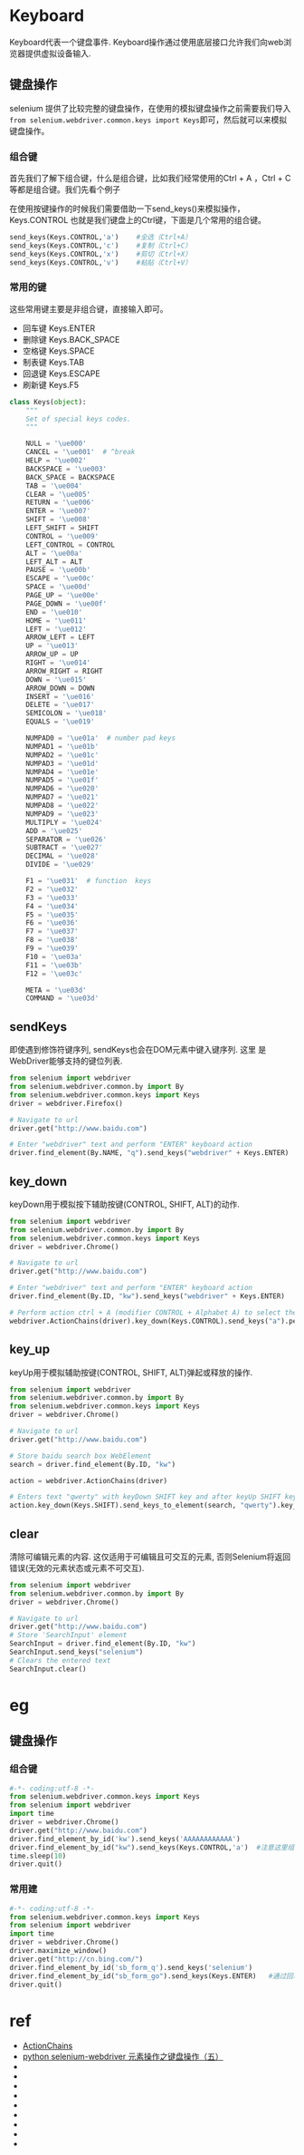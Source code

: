 # Keyboard

Keyboard代表一个键盘事件. Keyboard操作通过使用底层接口允许我们向web浏览器提供虚拟设备输入.


## 键盘操作

selenium 提供了比较完整的键盘操作，在使用的模拟键盘操作之前需要我们导入`from selenium.webdriver.common.keys import Keys`即可，然后就可以来模拟键盘操作。


### 组合键

首先我们了解下组合键，什么是组合键，比如我们经常使用的Ctrl + A ，Ctrl + C 等都是组合键。我们先看个例子

在使用按键操作的时候我们需要借助一下send_keys()来模拟操作，Keys.CONTROL 也就是我们键盘上的Ctrl键，下面是几个常用的组合键。
```py
send_keys(Keys.CONTROL,'a') 　　#全选（Ctrl+A）
send_keys(Keys.CONTROL,'c') 　　#复制（Ctrl+C）
send_keys(Keys.CONTROL,'x') 　　#剪切（Ctrl+X）
send_keys(Keys.CONTROL,'v') 　　#粘贴（Ctrl+V）
```


### 常用的键
这些常用键主要是非组合键，直接输入即可。

* 回车键 Keys.ENTER
* 删除键 Keys.BACK_SPACE
* 空格键 Keys.SPACE
* 制表键 Keys.TAB
* 回退键 Keys.ESCAPE
* 刷新键 Keys.F5


```py
class Keys(object):
    """
    Set of special keys codes.
    """

    NULL = '\ue000'
    CANCEL = '\ue001'  # ^break
    HELP = '\ue002'
    BACKSPACE = '\ue003'
    BACK_SPACE = BACKSPACE
    TAB = '\ue004'
    CLEAR = '\ue005'
    RETURN = '\ue006'
    ENTER = '\ue007'
    SHIFT = '\ue008'
    LEFT_SHIFT = SHIFT
    CONTROL = '\ue009'
    LEFT_CONTROL = CONTROL
    ALT = '\ue00a'
    LEFT_ALT = ALT
    PAUSE = '\ue00b'
    ESCAPE = '\ue00c'
    SPACE = '\ue00d'
    PAGE_UP = '\ue00e'
    PAGE_DOWN = '\ue00f'
    END = '\ue010'
    HOME = '\ue011'
    LEFT = '\ue012'
    ARROW_LEFT = LEFT
    UP = '\ue013'
    ARROW_UP = UP
    RIGHT = '\ue014'
    ARROW_RIGHT = RIGHT
    DOWN = '\ue015'
    ARROW_DOWN = DOWN
    INSERT = '\ue016'
    DELETE = '\ue017'
    SEMICOLON = '\ue018'
    EQUALS = '\ue019'

    NUMPAD0 = '\ue01a'  # number pad keys
    NUMPAD1 = '\ue01b'
    NUMPAD2 = '\ue01c'
    NUMPAD3 = '\ue01d'
    NUMPAD4 = '\ue01e'
    NUMPAD5 = '\ue01f'
    NUMPAD6 = '\ue020'
    NUMPAD7 = '\ue021'
    NUMPAD8 = '\ue022'
    NUMPAD9 = '\ue023'
    MULTIPLY = '\ue024'
    ADD = '\ue025'
    SEPARATOR = '\ue026'
    SUBTRACT = '\ue027'
    DECIMAL = '\ue028'
    DIVIDE = '\ue029'

    F1 = '\ue031'  # function  keys
    F2 = '\ue032'
    F3 = '\ue033'
    F4 = '\ue034'
    F5 = '\ue035'
    F6 = '\ue036'
    F7 = '\ue037'
    F8 = '\ue038'
    F9 = '\ue039'
    F10 = '\ue03a'
    F11 = '\ue03b'
    F12 = '\ue03c'

    META = '\ue03d'
    COMMAND = '\ue03d'
```


## sendKeys
即使遇到修饰符键序列, sendKeys也会在DOM元素中键入键序列. 这里 是WebDriver能够支持的键位列表.

```py
from selenium import webdriver
from selenium.webdriver.common.by import By
from selenium.webdriver.common.keys import Keys
driver = webdriver.Firefox()

# Navigate to url
driver.get("http://www.baidu.com")

# Enter "webdriver" text and perform "ENTER" keyboard action
driver.find_element(By.NAME, "q").send_keys("webdriver" + Keys.ENTER)
```



## key_down
keyDown用于模拟按下辅助按键(CONTROL, SHIFT, ALT)的动作.
```py
from selenium import webdriver
from selenium.webdriver.common.by import By
from selenium.webdriver.common.keys import Keys
driver = webdriver.Chrome()

# Navigate to url
driver.get("http://www.baidu.com")

# Enter "webdriver" text and perform "ENTER" keyboard action
driver.find_element(By.ID, "kw").send_keys("webdriver" + Keys.ENTER)

# Perform action ctrl + A (modifier CONTROL + Alphabet A) to select the page
webdriver.ActionChains(driver).key_down(Keys.CONTROL).send_keys("a").perform()
```

## key_up
keyUp用于模拟辅助按键(CONTROL, SHIFT, ALT)弹起或释放的操作.

```py
from selenium import webdriver
from selenium.webdriver.common.by import By
from selenium.webdriver.common.keys import Keys
driver = webdriver.Chrome()

# Navigate to url
driver.get("http://www.baidu.com")

# Store baidu search box WebElement
search = driver.find_element(By.ID, "kw")

action = webdriver.ActionChains(driver)

# Enters text "qwerty" with keyDown SHIFT key and after keyUp SHIFT key (QWERTYqwerty)
action.key_down(Keys.SHIFT).send_keys_to_element(search, "qwerty").key_up(Keys.SHIFT).send_keys("qwerty").perform()
```


## clear
清除可编辑元素的内容. 这仅适用于可编辑且可交互的元素, 否则Selenium将返回错误(无效的元素状态或元素不可交互).


```py
from selenium import webdriver
from selenium.webdriver.common.by import By
driver = webdriver.Chrome()

# Navigate to url
driver.get("http://www.baidu.com")
# Store 'SearchInput' element
SearchInput = driver.find_element(By.ID, "kw")
SearchInput.send_keys("selenium")
# Clears the entered text
SearchInput.clear()
```




# eg
## 键盘操作
### 组合键 

```py
#-*- coding:utf-8 -*-
from selenium.webdriver.common.keys import Keys
from selenium import webdriver
import time
driver = webdriver.Chrome()
driver.get("http://www.baidu.com")
driver.find_element_by_id('kw').send_keys('AAAAAAAAAAAA')
driver.find_element_by_id("kw").send_keys(Keys.CONTROL,'a')  #注意这里组合键的输入。
time.sleep(10)
driver.quit()
```


### 常用建

```py
#-*- coding:utf-8 -*-
from selenium.webdriver.common.keys import Keys
from selenium import webdriver
import time
driver = webdriver.Chrome()
driver.maximize_window()
driver.get("http://cn.bing.com/")
driver.find_element_by_id('sb_form_q').send_keys('selenium')
driver.find_element_by_id("sb_form_go").send_keys(Keys.ENTER)   #通过回车键来代替鼠标的左键
driver.quit()
```






# ref
* [ActionChains](http://www.byhy.net/tut/auto/selenium/skills_2/)
* [python selenium-webdriver 元素操作之键盘操作（五）](https://www.cnblogs.com/mengyu/p/6942584.html)
* []()
* []()
* []()
* []()
* []()
* []()
* []()
* []()
* []()
